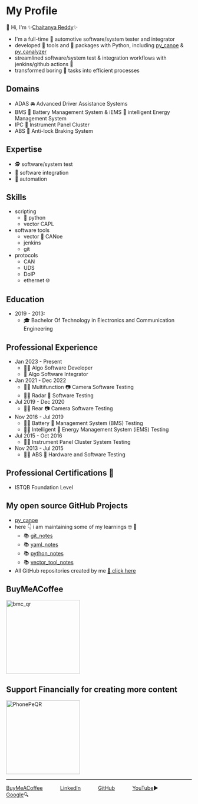 # My Profile

👋 Hi, I'm ✨[Chaitanya Reddy](https://www.linkedin.com/in/chaitu-ycr/)✨

- I'm a full-time 🚗 automotive software/system tester and integrator
- developed 🔧 tools and 🧰 packages with Python, including [py_canoe](https://github.com/chaitu-ycr/py_canoe) & [py_canalyzer](https://github.com/chaitu-ycr/py_canalyzer)
- streamlined software/system test & integration workflows with jenkins/github actions 🚀
- transformed boring 🥱 tasks into efficient processes

## Domains

- ADAS 🚘 Advanced Driver Assistance Systems
- BMS 🔋 Battery Management System & iEMS 🌟 intelligent Energy Management System
- IPC 🎨 Instrument Panel Cluster
- ABS 🛑 Anti-lock Braking System

## Expertise

- 🕵 software/system test
- 🔄 software integration
- 🤖 automation

## Skills

- scripting
  - 🐍 python
  - vector CAPL
- software tools
  - vector 🛶 CANoe
  - jenkins
  - git
- protocols
  - CAN
  - UDS
  - DoIP
  - ethernet 🌐

## Education

- 2019 - 2013:
  - 🎓 Bachelor Of Technology in Electronics and Communication Engineering

## Professional Experience

- Jan 2023 - Present
  - 👨‍💻 Algo Software Developer
  - 🔄 Algo Software Integrator
- Jan 2021 - Dec 2022
  - 🕵️‍♂️ Multifunction 📷 Camera Software Testing
  - 🕵️‍♂️ Radar 📡 Software Testing
- Jul 2019 - Dec 2020
  - 🕵️‍♂️ Rear 📷 Camera Software Testing
- Nov 2016 - Jul 2019
  - 🕵️‍♂️ Battery 🔋 Management System (BMS) Testing
  - 🕵️‍♂️ Intelligent 🌟 Energy Management System (iEMS) Testing
- Jul 2015 - Oct 2016
  - 🕵️‍♂️ Instrument Panel Cluster System Testing
- Nov 2013 - Jul 2015
  - 🕵️‍♂️ ABS 🛑 Hardware and Software Testing

## Professional Certifications 📜

- ISTQB Foundation Level

## My open source GitHub Projects

- [py_canoe](https://github.com/chaitu-ycr/py_canoe)
- here 👇 i am maintaining some of my learnings 🤓 📗
  - 📚 [git_notes](https://chaitu-ycr.github.io/git_notes/)
  - 📚 [yaml_notes](https://chaitu-ycr.github.io/yaml_notes/)
  - 📚 [python_notes](https://chaitu-ycr.github.io/python_notes/)
  - 📚 [vector_tool_notes](https://github.com/chaitu-ycr/vector_tool_notes)
- All GitHub repositories created by me [🔗 click here](https://github.com/chaitu-ycr?tab=repositories)

## BuyMeACoffee

<img src="https://github.com/user-attachments/assets/f6025bc4-f097-437e-97c2-bc6dadeee349" alt="bmc_qr" width="200" height="200">

## Support Financially for creating more content

<img src="https://github.com/user-attachments/assets/c94b19e4-1142-4e1d-92cd-f189bbbb1cf3" alt="PhonePeQR" width="200" height="200">

---
[BuyMeACoffee](https://buymeacoffee.com/chaitu.ycr)
&nbsp;&nbsp;&nbsp;&nbsp;&nbsp;&nbsp;&nbsp;&nbsp;&nbsp;&nbsp;
[LinkedIn](https://www.linkedin.com/in/chaitu-ycr/)
&nbsp;&nbsp;&nbsp;&nbsp;&nbsp;&nbsp;&nbsp;&nbsp;&nbsp;&nbsp;
[GitHub](https://github.com/chaitu-ycr)
&nbsp;&nbsp;&nbsp;&nbsp;&nbsp;&nbsp;&nbsp;&nbsp;&nbsp;&nbsp;
[YouTube](https://www.youtube.com/@chaitu-ycr)▶️
&nbsp;&nbsp;&nbsp;&nbsp;&nbsp;&nbsp;&nbsp;&nbsp;&nbsp;&nbsp;
[Google](https://www.google.com/search?q=chaitu-ycr)🔍
&nbsp;&nbsp;&nbsp;&nbsp;&nbsp;&nbsp;&nbsp;&nbsp;&nbsp;&nbsp;

